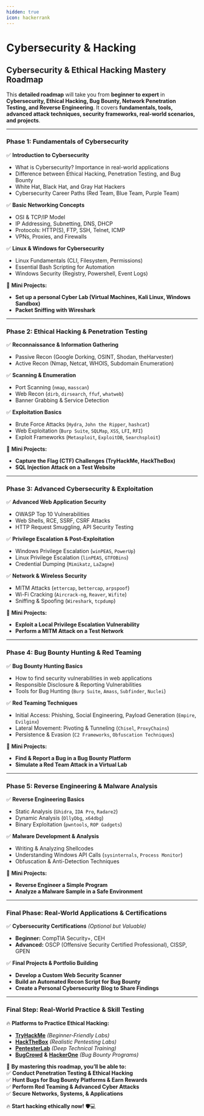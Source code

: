 ```yaml
---
hidden: true
icon: hackerrank
---
```


# Cybersecurity & Hacking

## **Cybersecurity & Ethical Hacking Mastery Roadmap**

This **detailed roadmap** will take you from **beginner to expert** in **Cybersecurity, Ethical Hacking, Bug Bounty, Network Penetration Testing, and Reverse Engineering**. It covers **fundamentals, tools, advanced attack techniques, security frameworks, real-world scenarios, and projects**.

***

### **Phase 1: Fundamentals of Cybersecurity**

✅ **Introduction to Cybersecurity**

* What is Cybersecurity? Importance in real-world applications
* Difference between Ethical Hacking, Penetration Testing, and Bug Bounty
* White Hat, Black Hat, and Gray Hat Hackers
* Cybersecurity Career Paths (Red Team, Blue Team, Purple Team)

✅ **Basic Networking Concepts**

* OSI & TCP/IP Model
* IP Addressing, Subnetting, DNS, DHCP
* Protocols: HTTP(S), FTP, SSH, Telnet, ICMP
* VPNs, Proxies, and Firewalls

✅ **Linux & Windows for Cybersecurity**

* Linux Fundamentals (CLI, Filesystem, Permissions)
* Essential Bash Scripting for Automation
* Windows Security (Registry, Powershell, Event Logs)

📌 **Mini Projects:**

* **Set up a personal Cyber Lab (Virtual Machines, Kali Linux, Windows Sandbox)**
* **Packet Sniffing with Wireshark**

***

### **Phase 2: Ethical Hacking & Penetration Testing**

✅ **Reconnaissance & Information Gathering**

* Passive Recon (Google Dorking, OSINT, Shodan, theHarvester)
* Active Recon (Nmap, Netcat, WHOIS, Subdomain Enumeration)

✅ **Scanning & Enumeration**

* Port Scanning (`nmap`, `masscan`)
* Web Recon (`dirb`, `dirsearch`, `ffuf`, `whatweb`)
* Banner Grabbing & Service Detection

✅ **Exploitation Basics**

* Brute Force Attacks (`Hydra`, `John the Ripper`, `hashcat`)
* Web Exploitation (`Burp Suite`, `SQLMap`, `XSS`, `LFI`, `RFI`)
* Exploit Frameworks (`Metasploit`, `ExploitDB`, `Searchsploit`)

📌 **Mini Projects:**

* **Capture the Flag (CTF) Challenges (TryHackMe, HackTheBox)**
* **SQL Injection Attack on a Test Website**

***

### **Phase 3: Advanced Cybersecurity & Exploitation**

✅ **Advanced Web Application Security**

* OWASP Top 10 Vulnerabilities
* Web Shells, RCE, SSRF, CSRF Attacks
* HTTP Request Smuggling, API Security Testing

✅ **Privilege Escalation & Post-Exploitation**

* Windows Privilege Escalation (`winPEAS`, `PowerUp`)
* Linux Privilege Escalation (`linPEAS`, `GTFOBins`)
* Credential Dumping (`Mimikatz`, `LaZagne`)

✅ **Network & Wireless Security**

* MITM Attacks (`ettercap`, `bettercap`, `arpspoof`)
* Wi-Fi Cracking (`Aircrack-ng`, `Reaver`, `Wifite`)
* Sniffing & Spoofing (`Wireshark`, `tcpdump`)

📌 **Mini Projects:**

* **Exploit a Local Privilege Escalation Vulnerability**
* **Perform a MITM Attack on a Test Network**

***

### **Phase 4: Bug Bounty Hunting & Red Teaming**

✅ **Bug Bounty Hunting Basics**

* How to find security vulnerabilities in web applications
* Responsible Disclosure & Reporting Vulnerabilities
* Tools for Bug Hunting (`Burp Suite`, `Amass`, `Subfinder`, `Nuclei`)

✅ **Red Teaming Techniques**

* Initial Access: Phishing, Social Engineering, Payload Generation (`Empire`, `Evilginx`)
* Lateral Movement: Pivoting & Tunneling (`Chisel`, `ProxyChains`)
* Persistence & Evasion (`C2 Frameworks`, `Obfuscation Techniques`)

📌 **Mini Projects:**

* **Find & Report a Bug in a Bug Bounty Platform**
* **Simulate a Red Team Attack in a Virtual Lab**

***

### **Phase 5: Reverse Engineering & Malware Analysis**

✅ **Reverse Engineering Basics**

* Static Analysis (`Ghidra`, `IDA Pro`, `Radare2`)
* Dynamic Analysis (`OllyDbg`, `x64dbg`)
* Binary Exploitation (`pwntools`, `ROP Gadgets`)

✅ **Malware Development & Analysis**

* Writing & Analyzing Shellcodes
* Understanding Windows API Calls (`sysinternals`, `Process Monitor`)
* Obfuscation & Anti-Detection Techniques

📌 **Mini Projects:**

* **Reverse Engineer a Simple Program**
* **Analyze a Malware Sample in a Safe Environment**

***

### **Final Phase: Real-World Applications & Certifications**

✅ **Cybersecurity Certifications** _(Optional but Valuable)_

* **Beginner:** CompTIA Security+, CEH
* **Advanced:** OSCP (Offensive Security Certified Professional), CISSP, GPEN

✅ **Final Projects & Portfolio Building**

* **Develop a Custom Web Security Scanner**
* **Build an Automated Recon Script for Bug Bounty**
* **Create a Personal Cybersecurity Blog to Share Findings**

***

### **Final Step: Real-World Practice & Skill Testing**

🔥 **Platforms to Practice Ethical Hacking:**

* [**TryHackMe**](https://tryhackme.com/) _(Beginner-Friendly Labs)_
* [**HackTheBox**](https://www.hackthebox.com/) _(Realistic Pentesting Labs)_
* [**PentesterLab**](https://pentesterlab.com/) _(Deep Technical Training)_
* [**BugCrowd**](https://www.bugcrowd.com/) **&** [**HackerOne**](https://www.hackerone.com/) _(Bug Bounty Programs)_

🚀 **By mastering this roadmap, you’ll be able to:**\
✅ **Conduct Penetration Testing & Ethical Hacking**\
✅ **Hunt Bugs for Bug Bounty Platforms & Earn Rewards**\
✅ **Perform Red Teaming & Advanced Cyber Attacks**\
✅ **Secure Networks, Systems, & Applications**

🔥 **Start hacking ethically now!** 🛡️💻
